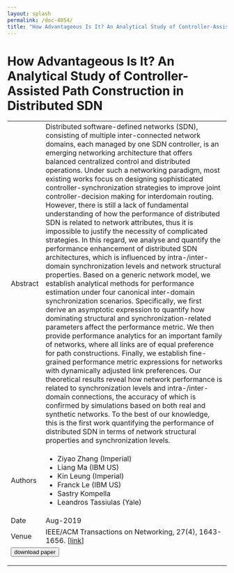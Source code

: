 ```yaml
---
layout: splash
permalink: /doc-4054/
title: "How Advantageous Is It? An Analytical Study of Controller-Assisted Path Construction in Distributed SDN"
---
```


# How Advantageous Is It? An Analytical Study of Controller-Assisted Path Construction in Distributed SDN

<table>
    <tbody>
    <tr>
        <td>Abstract</td>
        <td>Distributed software-defined networks (SDN), consisting of multiple inter-connected network domains, each managed by one SDN controller, is an emerging networking architecture that offers balanced centralized control and distributed operations. Under such a networking paradigm, most existing works focus on designing sophisticated controller-synchronization strategies to improve joint controller-decision making for interdomain routing. However, there is still a lack of fundamental understanding of how the performance of distributed SDN is related to network attributes, thus it is impossible to justify the necessity of complicated strategies. In this regard, we analyse and quantify the performance enhancement of distributed SDN architectures, which is influenced by intra-/inter-domain synchronization levels and network structural properties. Based on a generic network model, we establish analytical methods for performance estimation under four canonical inter-domain synchronization scenarios. Specifically, we first derive an asymptotic expression to quantify how dominating structural and synchronization-related parameters affect the performance metric. We then provide performance analytics for an important family of networks, where all links are of equal preference for path constructions. Finally, we establish fine-grained performance metric expressions for networks with dynamically adjusted link preferences. Our theoretical results reveal how network performance is related to synchronization levels and intra-/inter-domain connections, the accuracy of which is confirmed by simulations based on both real and synthetic networks. To the best of our knowledge, this is the first work quantifying the performance of distributed SDN in terms of network structural properties and synchronization levels.</td>
    </tr>
    <tr>
        <td>Authors</td>
        <td>
            <ul>
                <li>Ziyao Zhang (Imperial)</li>
                <li>Liang Ma (IBM US)</li>
                <li>Kin Leung (Imperial)</li>
                <li>Franck Le (IBM US)</li>
                <li>Sastry Kompella</li>
                <li>Leandros Tassiulas (Yale)</li>
            </ul>
        </td>
    </tr>
    <tr>
        <td>Date</td>
        <td>Aug-2019</td>
    </tr>
    <tr>
        <td>Venue</td>
        <td>IEEE/ACM Transactions on Networking, 27(4), 1643-1656. [<a href="https://ieeexplore.ieee.org/document/8755338">link</a>]</td>
    </tr>
        <tr>
            <td colspan="2">
                <form method="get" action="https://ibm.box.com/v/doc-4054-paper">
                    <button type="submit">download paper</button>
                </form>
            </td>
        </tr>
    </tbody>
</table>
